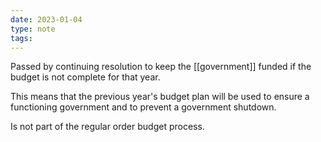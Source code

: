 ```yaml
---
date: 2023-01-04
type: note
tags:
---
```


Passed by continuing resolution to keep the [[government]] funded if the budget is not complete for that year.

This means that the previous year's budget plan will be used to ensure a functioning government and to prevent a government shutdown.

Is not part of the regular order budget process.
